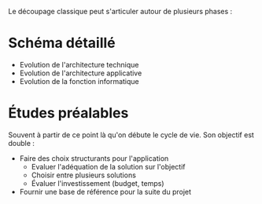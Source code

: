 Le découpage classique peut s'articuler autour de plusieurs phases :

# Schéma détaillé
- Evolution de l'architecture technique
- Evolution de l'architecture  applicative
- Evolution de la fonction informatique

# Études préalables

Souvent à partir de ce point là qu'on débute le cycle de vie.
Son objectif est double :
- Faire des choix structurants pour l'application
	- Evaluer l'adéquation de la solution sur l'objectif
	- Choisir entre plusieurs solutions
	- Évaluer l'investissement (budget, temps)
- Fournir une base de référence pour la suite du projet